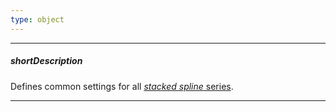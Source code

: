 ```yaml
---
type: object
---
```

---
##### shortDescription
Defines common settings for all [*stacked spline* series](/api-reference/20%20Data%20Visualization%20Widgets/10%20dxChart/5%20Series%20Types/StackedSplineSeries '/Documentation/ApiReference/Data_Visualization_Widgets/dxChart/Series_Types/StackedSplineSeries/').

---
